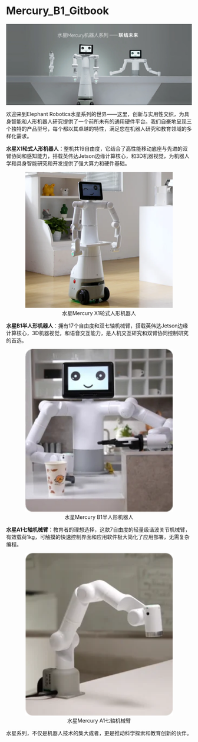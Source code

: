 # Mercury_B1_Gitbook

<center>
<img src =./resources/introduction/introduction-cn.png
width ="800"  align = "center">

</center>

欢迎来到Elephant Robotics水星系列的世界——这里，创新与实用性交织，为具身智能和人形机器人研究提供了一个前所未有的通用硬件平台。我们自豪地呈现三个独特的产品型号，每个都以其卓越的特性，满足您在机器人研究和教育领域的多样化需求。

**水星X1轮式人形机器人**：整机共19自由度，它结合了高性能移动底座与先进的双臂协同和感知能力，搭载英伟达Jetson边缘计算核心，和3D机器视觉，为机器人学和具身智能研究和开发提供了强大算力和硬件基础。

<center>
<img src="./resources/1-ProductIntroduction/image/X1.png" width="400" height="auto" />
<br>
水星Mercury X1轮式人形机器人</center>

**水星B1半人形机器人**：拥有17个自由度和双七轴机械臂，搭载英伟达Jetson边缘计算核心，3D机器视觉，和语音交互能力，是人机交互研究和双臂协同控制研究的首选。

<center>
<img src="./resources/1-ProductIntroduction/image/B1.jpg" width="400" height="auto" />
<br>
水星Mercury B1半人形机器人</center>

**水星A1七轴机械臂**：教育者的理想选择，这款7自由度的轻量级谐波关节机械臂，有效载荷1kg，可触摸的快速控制界面和应用软件极大简化了应用部署，无需复杂编程。

<center>
<img src="./resources/1-ProductIntroduction/image/A1.png" width="400" height="auto" />
<br>
水星Mercury A1七轴机械臂</center>

水星系列，不仅是机器人技术的集大成者，更是推动科学探索和教育创新的伙伴。